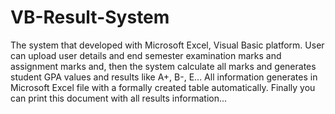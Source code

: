 # VB-Result-System
The system that developed with Microsoft Excel, Visual Basic platform. User can upload user details and end semester examination marks and assignment marks and, then the system calculate all marks and generates student GPA values and results like A+, B-, E... All information generates in Microsoft Excel file with a formally created table automatically. Finally you can print this document with all results information...

